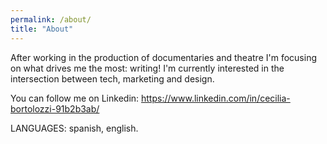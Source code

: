 ```yaml
---
permalink: /about/
title: "About"
---
```


After working in the production of documentaries and theatre I'm focusing on what drives me the most: writing! I'm currently interested in the intersection between tech, marketing and design.

You can follow me on Linkedin: https://www.linkedin.com/in/cecilia-bortolozzi-91b2b3ab/

LANGUAGES: spanish, english.
